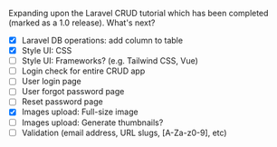 Expanding upon the Laravel CRUD tutorial which has been completed (marked as a 1.0 release). What's next?

- [x] Laravel DB operations: add column to table
- [x] Style UI: CSS
- [ ] Style UI: Frameworks? (e.g. Tailwind CSS, Vue)
- [ ] Login check for entire CRUD app
- [ ] User login page
- [ ] User forgot password page
- [ ] Reset password page
- [x] Images upload: Full-size image
- [ ] Images upload: Generate thumbnails?
- [ ] Validation (email address, URL slugs, [A-Za-z0-9], etc)
